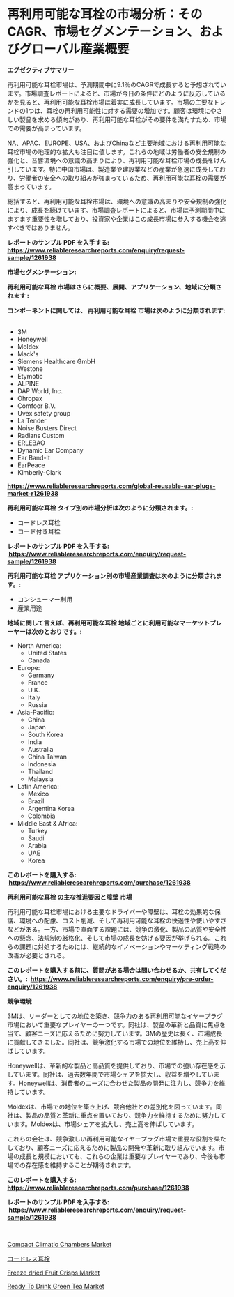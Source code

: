 <p><h1>再利用可能な耳栓の市場分析：そのCAGR、市場セグメンテーション、およびグローバル産業概要</h1></p><p><strong>エグゼクティブサマリー</strong></p>
<p><p>再利用可能な耳栓市場は、予測期間中に9.1％のCAGRで成長すると予想されています。市場調査レポートによると、市場が今日の条件にどのように反応しているかを見ると、再利用可能な耳栓市場は着実に成長しています。市場の主要なトレンドの1つは、耳栓の再利用可能性に対する需要の増加です。顧客は環境にやさしい製品を求める傾向があり、再利用可能な耳栓がその要件を満たすため、市場での需要が高まっています。</p><p>NA、APAC、EUROPE、USA、およびChinaなど主要地域における再利用可能な耳栓市場の地理的な拡大も注目に値します。これらの地域は労働者の安全規制の強化と、音響環境への意識の高まりにより、再利用可能な耳栓市場の成長をけん引しています。特に中国市場は、製造業や建設業などの産業が急速に成長しており、労働者の安全への取り組みが強まっているため、再利用可能な耳栓の需要が高まっています。</p><p>総括すると、再利用可能な耳栓市場は、環境への意識の高まりや安全規制の強化により、成長を続けています。市場調査レポートによると、市場は予測期間中にますます重要性を増しており、投資家や企業はこの成長市場に参入する機会を逃すべきではありません。</p></p>
<p><strong>レポートのサンプル PDF を入手する: <a href="https://www.reliableresearchreports.com/enquiry/request-sample/1261938">https://www.reliableresearchreports.com/enquiry/request-sample/1261938</a></strong></p>
<p><strong>市場セグメンテーション:</strong></p>
<p><strong> 再利用可能な耳栓 市場はさらに概要、展開、アプリケーション、地域に分類されます :</strong></p>
<p><strong>コンポーネントに関しては、 再利用可能な耳栓 市場は次のように分類されます: &nbsp;</strong></p>
<p><ul><li>3M</li><li>Honeywell</li><li>Moldex</li><li>Mack's</li><li>Siemens Healthcare GmbH</li><li>Westone</li><li>Etymotic</li><li>ALPINE</li><li>DAP World, Inc.</li><li>Ohropax</li><li>Comfoor B.V.</li><li>Uvex safety group</li><li>La Tender</li><li>Noise Busters Direct</li><li>Radians Custom</li><li>ERLEBAO</li><li>Dynamic Ear Company</li><li>Ear Band-It</li><li>EarPeace</li><li>Kimberly-Clark</li></ul></p>
<p><strong><a href="https://www.reliableresearchreports.com/global-reusable-ear-plugs-market-r1261938">https://www.reliableresearchreports.com/global-reusable-ear-plugs-market-r1261938</a></strong></p>
<p><strong> 再利用可能な耳栓 タイプ別の市場分析は次のように分類されます。:</strong></p>
<p><ul><li>コードレス耳栓</li><li>コード付き耳栓</li></ul></p>
<p><strong>レポートのサンプル PDF を入手する: &nbsp;<a href="https://www.reliableresearchreports.com/enquiry/request-sample/1261938">https://www.reliableresearchreports.com/enquiry/request-sample/1261938</a></strong></p>
<p><strong> 再利用可能な耳栓 アプリケーション別の市場産業調査は次のように分類されます。:</strong></p>
<p><ul><li>コンシューマー利用</li><li>産業用途</li></ul></p>
<p><strong>地域に関して言えば、再利用可能な耳栓 地域ごとに利用可能なマーケットプレーヤーは次のとおりです。:</strong></p>
<p><ul>
    <li>
        North America:
        <ul>
            <li>United States</li>
            <li>Canada</li>
        </ul>
    </li>
    <li>
        Europe:
        <ul>
            <li>Germany</li>
            <li>France</li>
            <li>U.K.</li>
            <li>Italy</li>
            <li>Russia</li>
        </ul>
    </li>
    <li>
        Asia-Pacific:
        <ul>
            <li>China</li>
            <li>Japan</li>
            <li>South Korea</li>
            <li>India</li>
            <li>Australia</li>
            <li>China Taiwan</li>
            <li>Indonesia</li>
            <li>Thailand</li>
            <li>Malaysia</li>
        </ul>
    </li>
    <li>
        Latin America:
        <ul>
            <li>Mexico</li>
            <li>Brazil</li>
            <li>Argentina Korea</li>
            <li>Colombia</li>
        </ul>
    </li>
    <li>
        Middle East & Africa:
        <ul>
            <li>Turkey</li>
            <li>Saudi</li>
            <li>Arabia</li>
            <li>UAE</li>
            <li>Korea</li>
        </ul>
    </li>
    </ul></p>
<p><strong>このレポートを購入する: &nbsp;<a href="https://www.reliableresearchreports.com/purchase/1261938">https://www.reliableresearchreports.com/purchase/1261938</a></strong></p>
<p><strong>再利用可能な耳栓 の主な推進要因と障壁 市場</strong></p>
<p><p>再利用可能な耳栓市場における主要なドライバーや障壁は、耳栓の効果的な保護、環境への配慮、コスト削減、そして再利用可能な耳栓の快適性や使いやすさなどがある。一方、市場で直面する課題には、競争の激化、製品の品質や安全性への懸念、法規制の厳格化、そして市場の成長を妨げる要因が挙げられる。これらの課題に対処するためには、継続的なイノベーションやマーケティング戦略の改善が必要とされる。</p></p>
<p><strong>このレポートを購入する前に、質問がある場合は問い合わせるか、共有してください。:&nbsp; <a href="https://www.reliableresearchreports.com/enquiry/pre-order-enquiry/1261938">https://www.reliableresearchreports.com/enquiry/pre-order-enquiry/1261938</a></strong></p>
<p><strong>競争環境</strong></p>
<p><p>3Mは、リーダーとしての地位を築き、競争力のある再利用可能なイヤープラグ市場において重要なプレイヤーの一つです。同社は、製品の革新と品質に焦点を当て、顧客ニーズに応えるために努力しています。3Mの歴史は長く、市場成長に貢献してきました。同社は、競争激化する市場での地位を維持し、売上高を伸ばしています。</p><p>Honeywellは、革新的な製品と高品質を提供しており、市場での強い存在感を示しています。同社は、過去数年間で市場シェアを拡大し、収益を増やしています。Honeywellは、消費者のニーズに合わせた製品の開発に注力し、競争力を維持しています。</p><p>Moldexは、市場での地位を築き上げ、競合他社との差別化を図っています。同社は、製品の品質と革新に重点を置いており、競争力を維持するために努力しています。Moldexは、市場シェアを拡大し、売上高を伸ばしています。</p><p>これらの会社は、競争激しい再利用可能なイヤープラグ市場で重要な役割を果たしており、顧客ニーズに応えるために製品の開発や革新に取り組んでいます。市場の成長と規模においても、これらの企業は重要なプレイヤーであり、今後も市場での存在感を維持することが期待されます。</p></p>
<p><strong>このレポートを購入する: &nbsp; <a href="https://www.reliableresearchreports.com/purchase/1261938">https://www.reliableresearchreports.com/purchase/1261938</a></strong></p>
<p><strong>レポートのサンプル PDF を入手する: &nbsp;<a href="https://www.reliableresearchreports.com/enquiry/request-sample/1261938">https://www.reliableresearchreports.com/enquiry/request-sample/1261938</a></strong><strong></strong></p>
<p>&nbsp;</p>
<p><p><a href="https://issuu.com/reportprime-2/docs/compact-climatic-chambers-market-size-2030.pptx">Compact Climatic Chambers Market</a></p><p><a href="https://github.com/EmoryYundt1935/Market-Research-Report-List-1/blob/main/556485818709.md">コードレス耳栓</a></p><p><a href="https://github.com/BryceTownsendr/Market-Research-Report-List-4/blob/main/freeze-dried-fruit-crisps-market.md">Freeze dried Fruit Crisps Market</a></p><p><a href="https://github.com/Glendatilghmankmgz0rbhwpy/Market-Research-Report-List-1/blob/main/ready-to-drink-green-tea-market.md">Ready To Drink Green Tea Market</a></p></p>